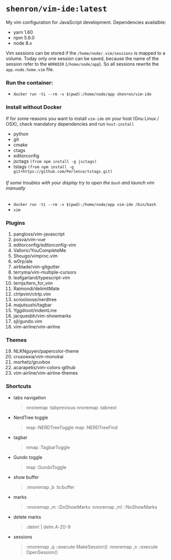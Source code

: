# `shenron/vim-ide:latest`

My vim configuration for JavaScript development. Dependencies availalble:
- yarn 1.60
- npm 5.6.0
- node 8.x
 
Vim sessions can be stored if the `/home/node/.vim/sessions` is mapped to a volume.
Today only one session can be saved, because the name of the session refer to the `WORKDIR` (`/home/node/app`).
So all sessions rewrite the `app.node.home.vim` file.

 ### Run the container:
  - `docker run -ti --rm -v $(pwd):/home/node/app shenron/vim-ide`

### Install without Docker
If for some reasons you want to install `vim-ide` on your host (Gnu Linux / OSX), check mandatory 
dependencies and run `host-install`
- python
- git
- cmake
- ctags
- editorconfig
- jsctags `(from npm install -g jsctags)`
- tstags `(from npm install -g git+https://github.com/Perlence/tstags.git)`


######  If some troubles with your display try to open the `bash` and launch vim manually 
 - `docker run -ti --rm -v $(pwd):/home/node/app vim-ide /bin/bash`  
 - `vim`

 ### Plugins
1. pangloss/vim-javascript
2. posva/vim-vue
3. editorconfig/editorconfig-vim
4. Valloric/YouCompleteMe
5. Shougo/vimproc.vim
6. w0rp/ale
7. airblade/vim-gitgutter
8. terryma/vim-multiple-cursors
9. leafgarland/typescript-vim
10. ternjs/tern_for_vim
11. Raimondi/delimitMate
12. ctrlpvim/ctrlp.vim
13. scrooloose/nerdtree
14. majutsushi/tagbar
15. Yggdroot/indentLine
16. jacquesbh/vim-showmarks
17. sjl/gundo.vim
18. vim-airline/vim-airline

### Themes
19. NLKNguyen/papercolor-theme
20. crusoexia/vim-monokai
21. morhetz/gruvbox
22. acarapetis/vim-colors-github
23. vim-airline/vim-airline-themes

### Shortcuts
- tabs navigation
  > nnoremap <C-Left> :tabprevious<CR>
  > nnoremap <C-Right> :tabnext<CR>

- NerdTree toggle
  > map <silent> <C-o> :NERDTreeToggle<CR>
map <silent> <C-f> :NERDTreeFind<CR>

- tagbar
  > nmap <C-g> :TagbarToggle<CR>

- Gundo toggle
  > map <silent> <C-h> :GundoToggle<CR>

- show buffer
  > :nnoremap ,b :ls<CR>:buffer<Space>

- marks
  > :nnoremap ,m :<CR>:DoShowMarks<CR>
  > :nnoremap ,m! :<CR>:NoShowMarks<CR>

- delete marks
  > :delm! | delm A-Z0-9

- sessions
  > :nnoremap ,q :<CR>:execute MakeSession()<CR>
  > :nnoremap ,o :<CR>:execute OpenSession()<CR>
